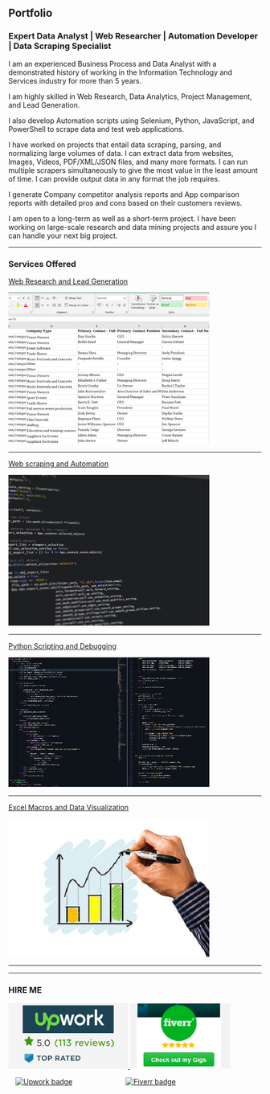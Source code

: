 ## Portfolio

### Expert Data Analyst | Web Researcher | Automation Developer | Data Scraping Specialist

I am an experienced Business Process and Data Analyst with a demonstrated history of working in the Information Technology and Services industry for more than 5 years.

I am highly skilled in Web Research, Data Analytics, Project Management, and Lead Generation.

I also develop Automation scripts using Selenium, Python, JavaScript, and PowerShell to scrape data and test web applications.

I have worked on projects that entail data scraping, parsing, and normalizing large volumes of data. I can extract data from websites, Images, Videos, PDF/XML/JSON files, and many more formats. I can run multiple scrapers simultaneously to give the most value in the least amount of time. I can provide output data in any format the job requires.

I generate Company competitor analysis reports and App comparison reports with detailed pros and cons based on their customers reviews.

I am open to a long-term as well as a short-term project. I have been working on large-scale research and data mining projects and assure you I can handle your next big project.

---

### Services Offered 

[Web Research and Lead Generation](/leadgen)

<a href="/leadgen">
<img src="images/thumbnail1.jpg?raw=true" alt="Web Research and Lead Generation Freelance work"/>
</a>

---

[Web scraping and Automation](/scraping)

<a href="/scraping">
<img src="images/thumbnail2.jpg?raw=true" alt="Web scraping and Automation Freelance work"/>
</a>

---

[Python Scripting and Debugging](/python)

<a href="/python">
<img src="images/thumbnail3.jpg?raw=true" alt="Python Scripting and Debugging Freelance work"/>
</a>

---

[Excel Macros and Data Visualization](/excel)

<a href="/excel">
<img src="images/thumbnail4.jpg?raw=true" alt="Excel Macros and Data Visualization Freelance work"/>
</a>

---

---

### HIRE ME

<p float="left">
  <a href="https://www.upwork.com/o/profiles/users/~01839791ddb1ede3fa/">
  <img src="images/UpworkJobs.png" alt="Kowshika Upwork Freelancer Profile" width="238" />
  </a>

  <a href="https://www.fiverr.com/kowshikanagaraj/">
  <img src="images/FiverrGigs.png" alt="Kowshika Fiverr Freelancer Gigs" width="200"/>
  </a>
</p>


&emsp;[![Upwork badge](https://img.shields.io/badge/HIRE_ME_ON-UPWORK-14a800.svg)](https://www.upwork.com/o/profiles/users/~01839791ddb1ede3fa/) &emsp;&emsp;&emsp;&emsp;&emsp;&emsp;&emsp; [![Fiverr badge](https://img.shields.io/badge/HIRE_ME_ON-FIVERR-1dbf73.svg)](https://www.fiverr.com/kowshikanagaraj/) 
